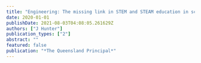 ```yaml
---
title: "Engineering: The missing link in STEM and STEAM education in schools"
date: 2020-01-01
publishDate: 2021-08-03T04:08:05.261629Z
authors: ["J Hunter"]
publication_types: ["2"]
abstract: ""
featured: false
publication: "*The Queensland Principal*"
---
```


